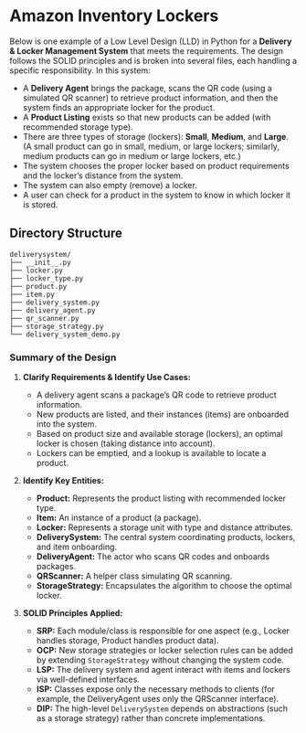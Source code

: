 # Amazon Inventory Lockers

Below is one example of a Low Level Design (LLD) in Python for a **Delivery & Locker Management System** that meets the requirements. The design follows the SOLID principles and is broken into several files, each handling a specific responsibility. In this system:

- A **Delivery Agent** brings the package, scans the QR code (using a simulated QR scanner) to retrieve product information, and then the system finds an appropriate locker for the product.
- A **Product Listing** exists so that new products can be added (with recommended storage type).
- There are three types of storage (lockers): **Small**, **Medium**, and **Large**. (A small product can go in small, medium, or large lockers; similarly, medium products can go in medium or large lockers, etc.)
- The system chooses the proper locker based on product requirements and the locker’s distance from the system.
- The system can also empty (remove) a locker.
- A user can check for a product in the system to know in which locker it is stored.

## Directory Structure

```
deliverysystem/
├── __init__.py
├── locker.py
├── locker_type.py
├── product.py
├── item.py
├── delivery_system.py
├── delivery_agent.py
├── qr_scanner.py
├── storage_strategy.py
└── delivery_system_demo.py
```

### Summary of the Design

1. **Clarify Requirements & Identify Use Cases:**  
   - A delivery agent scans a package’s QR code to retrieve product information.  
   - New products are listed, and their instances (items) are onboarded into the system.  
   - Based on product size and available storage (lockers), an optimal locker is chosen (taking distance into account).  
   - Lockers can be emptied, and a lookup is available to locate a product.

2. **Identify Key Entities:**  
   - **Product:** Represents the product listing with recommended locker type.  
   - **Item:** An instance of a product (a package).  
   - **Locker:** Represents a storage unit with type and distance attributes.  
   - **DeliverySystem:** The central system coordinating products, lockers, and item onboarding.  
   - **DeliveryAgent:** The actor who scans QR codes and onboards packages.  
   - **QRScanner:** A helper class simulating QR scanning.  
   - **StorageStrategy:** Encapsulates the algorithm to choose the optimal locker.

3. **SOLID Principles Applied:**  
   - **SRP:** Each module/class is responsible for one aspect (e.g., Locker handles storage, Product handles product data).  
   - **OCP:** New storage strategies or locker selection rules can be added by extending `StorageStrategy` without changing the system code.  
   - **LSP:** The delivery system and agent interact with items and lockers via well-defined interfaces.  
   - **ISP:** Classes expose only the necessary methods to clients (for example, the DeliveryAgent uses only the QRScanner interface).  
   - **DIP:** The high-level `DeliverySystem` depends on abstractions (such as a storage strategy) rather than concrete implementations.